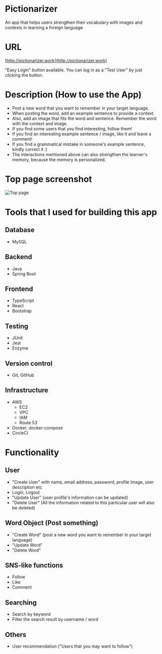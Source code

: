 # Pictionarizer
An app that helps users strengthen their vocabulary with images and contexts in learning a foreign language

# URL
[http://pictionarizer.work](http://pictionarizer.work)

"Easy Login" button available. You can log in as a "Test User" by just clicking the button. 

# Description (How to use the App)
* Post a new word that you want to remember in your target language.
* When posting the word, add an example sentence to provide a context.
* Also, add an image that fits the word and sentence. Remember the word with the context and image.
* If you find some users that you find interesting, follow them! 
* If you find an interesting example sentence / image, like it and leave a comment! 
* If you find a grammatical mistake in someone's example sentence, kindly correct it :) 
* The interactions mentioned above can also strengthen the learner's memory, because the memory is personalized. 

# Top page screenshot
![Top page](https://user-images.githubusercontent.com/37083992/100702340-30bbc100-33aa-11eb-8671-510df7685c01.png)

# Tools that I used for building this app
## Database
* MySQL

## Backend
* Java
* Spring Boot

## Frontend
* TypeScript
* React
* Bootstrap

## Testing
* JUnit
* Jest
* Enzyme

## Version control
* Git, GitHub

## Infrastructure
* AWS
  * EC2
  * VPC
  * IAM
  * Route 53
* Docker, docker-compose
* CircleCI
  
# Functionality
## User
* "Create User" with name, email address, password, profile image, user description etc
* Login, Logout
* "Update User" (user profile's information can be updated)
* "Delete User" (All the information related to this particular user will also be deleted)

## Word Object (Post something)
* "Create Word" (post a new word you want to remember in your target language)
* "Update Word" 
* "Delete Word" 

## SNS-like functions
* Follow
* Like
* Comment 

## Searching
* Search by keyword
* Filter the search result by username / word

## Others
* User recommendation ("Users that you may want to follow")






